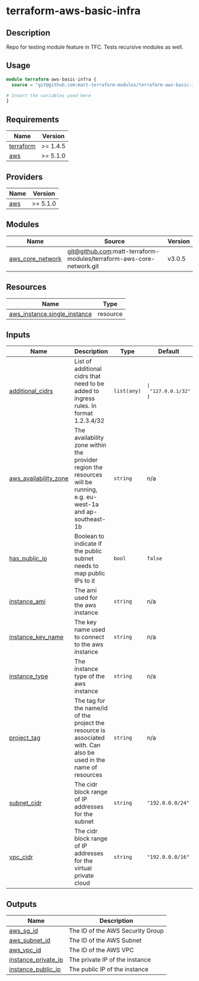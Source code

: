 # terraform-aws-basic-infra

## Description

Repo for testing module feature in TFC.
Tests recursive modules as well.

## Usage

```terraform
module terraform-aws-basic-infra {
  source = "git@github.com:matt-terraform-modules/terraform-aws-basic-infra.git?ref=v4.1.2"

# Insert the variables used here
}
```

<!-- BEGIN_TF_DOCS -->
## Requirements

| Name | Version |
|------|---------|
| <a name="requirement_terraform"></a> [terraform](#requirement\_terraform) | >= 1.4.5 |
| <a name="requirement_aws"></a> [aws](#requirement\_aws) | >= 5.1.0 |

## Providers

| Name | Version |
|------|---------|
| <a name="provider_aws"></a> [aws](#provider\_aws) | >= 5.1.0 |

## Modules

| Name | Source | Version |
|------|--------|---------|
| <a name="module_aws_core_network"></a> [aws\_core\_network](#module\_aws\_core\_network) | git@github.com:matt-terraform-modules/terraform-aws-core-network.git | v3.0.5 |

## Resources

| Name | Type |
|------|------|
| [aws_instance.single_instance](https://registry.terraform.io/providers/hashicorp/aws/latest/docs/resources/instance) | resource |

## Inputs

| Name | Description | Type | Default | Required |
|------|-------------|------|---------|:--------:|
| <a name="input_additional_cidrs"></a> [additional\_cidrs](#input\_additional\_cidrs) | List of additional cidrs that need to be added to ingress rules. In format 1.2.3.4/32 | `list(any)` | <pre>[<br>  "127.0.0.1/32"<br>]</pre> | no |
| <a name="input_aws_availability_zone"></a> [aws\_availability\_zone](#input\_aws\_availability\_zone) | The availability zone within the provider region the resources will be running, e.g. eu-west-1a and ap-southeast-1b | `string` | n/a | yes |
| <a name="input_has_public_ip"></a> [has\_public\_ip](#input\_has\_public\_ip) | Boolean to indicate if the public subnet needs to map public IPs to it | `bool` | `false` | no |
| <a name="input_instance_ami"></a> [instance\_ami](#input\_instance\_ami) | The ami used for the aws instance | `string` | n/a | yes |
| <a name="input_instance_key_name"></a> [instance\_key\_name](#input\_instance\_key\_name) | The key name used to connect to the aws instance | `string` | n/a | yes |
| <a name="input_instance_type"></a> [instance\_type](#input\_instance\_type) | The instance type of the aws instance | `string` | n/a | yes |
| <a name="input_project_tag"></a> [project\_tag](#input\_project\_tag) | The tag for the name/id of the project the resource is associated with. Can also be used in the name of resources | `string` | n/a | yes |
| <a name="input_subnet_cidr"></a> [subnet\_cidr](#input\_subnet\_cidr) | The cidr block range of IP addresses for the subnet | `string` | `"192.0.0.0/24"` | no |
| <a name="input_vpc_cidr"></a> [vpc\_cidr](#input\_vpc\_cidr) | The cidr block range of IP addresses for the virtual private cloud | `string` | `"192.0.0.0/16"` | no |

## Outputs

| Name | Description |
|------|-------------|
| <a name="output_aws_sg_id"></a> [aws\_sg\_id](#output\_aws\_sg\_id) | The ID of the AWS Security Group |
| <a name="output_aws_subnet_id"></a> [aws\_subnet\_id](#output\_aws\_subnet\_id) | The ID of the AWS Subnet |
| <a name="output_aws_vpc_id"></a> [aws\_vpc\_id](#output\_aws\_vpc\_id) | The ID of the AWS VPC |
| <a name="output_instance_private_ip"></a> [instance\_private\_ip](#output\_instance\_private\_ip) | The private IP of the instance |
| <a name="output_instance_public_ip"></a> [instance\_public\_ip](#output\_instance\_public\_ip) | The public IP of the instance |
<!-- END_TF_DOCS -->